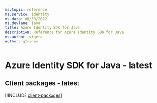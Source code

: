```yaml
---
ms.topic: reference
ms.service: identity
ms.data: 08/30/2022
ms.devlang: java
title: Azure Identity SDK for Java
description: Reference for Azure Identity SDK for Java
ms.author: vigera
author: g2vinay
---
```

# Azure Identity SDK for Java - latest

## Client packages - latest
[!INCLUDE [client-packages](identity-client-index.md)]